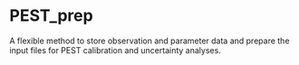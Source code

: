 # PEST_prep
A flexible method to store observation and parameter data and prepare the input files for PEST calibration and uncertainty analyses. 
